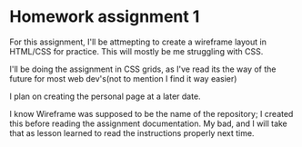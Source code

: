 # Homework assignment 1

For this assignment, I'll be attmepting to create a wireframe layout in HTML/CSS for practice. This will mostly be me struggling with CSS.

I'll be doing the assignment in CSS grids, as I've read its the way of the future for most web dev's(not to mention I find it way easier)

I plan on creating the personal page at a later date.

I know Wireframe was supposed to be the name of the repository; I created this before reading the assignment documentation. My bad, and I will take that as lesson learned to read the instructions properly next time.
